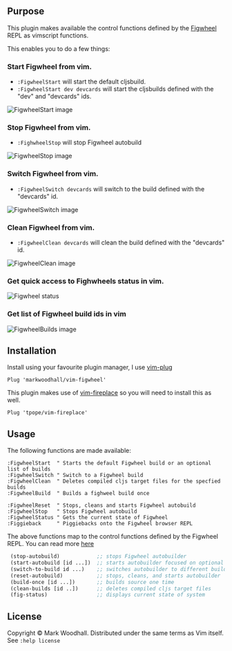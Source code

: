 ## Purpose

This plugin makes available the control functions defined by the [Figwheel](https://github.com/bhauman/lein-figwheel) REPL as vimscript functions.

This enables you to do a few things:

### Start Figwheel from vim.
  * `:FigwheelStart` will start the default cljsbuild.
  * `:FigwheelStart dev devcards` will start the cljsbuilds defined with the "dev" and "devcards" ids.

![FigwheelStart image](http://i.imgur.com/rISbtXw.png)

### Stop Figwheel from vim.
  * `:FighwheelStop` will stop Figwheel autobuild

![FigwheelStop image](http://i.imgur.com/SwNJPz4.png)

### Switch Figwheel from vim.
  * `:FigwheelSwitch devcards` will switch to the build defined with the "devcards" id.

![FigwheelSwitch image](http://i.imgur.com/MLtB77h.png)
### Clean Figwheel from vim.
  * `:FigwheelClean devcards` will clean the build defined with the "devcards" id.

![FigwheelClean image](http://i.imgur.com/vVWTqW1.png)
### Get quick access to Fighwheels status in vim.

![Figwheel status](http://i.imgur.com/Wq9HHgW.png)

### Get list of Figwheel build ids in vim

![FigwheelBuilds image](http://i.imgur.com/3AJ84B5.png)

## Installation

Install using your favourite plugin manager,
I use [vim-plug](https://github.com/junegunn/vim-plug)

```vim
Plug 'markwoodhall/vim-figwheel'
```

This plugin makes use of [vim-fireplace](https://github.com/tpope/vim-fireplace) so you will need to install this as well.

```vim
Plug 'tpope/vim-fireplace'

```

## Usage

The following functions are made available:

```vim
:FigwheelStart  " Starts the default Figwheel build or an optional list of builds
:FigwheelSwitch " Switch to a Figwheel build
:FigwheelClean  " Deletes compiled cljs target files for the specfied builds
:FigwheelBuild  " Builds a fighweel build once
```

```vim
:FigwheelReset  " Stops, cleans and starts Figwheel autobuild
:FigwheelStop   " Stops Figwheel autobuild
:FigwheelStatus " Gets the current state of Figwheel
:Figgieback     " Piggiebacks onto the Figwheel browser REPL
```

The above functions map to the control functions defined by the Figwheel REPL. You can read more [here](https://github.com/bhauman/lein-figwheel)

```clojure
 (stop-autobuild)            ;; stops Figwheel autobuilder
 (start-autobuild [id ...])  ;; starts autobuilder focused on optional ids
 (switch-to-build id ...)    ;; switches autobuilder to different build
 (reset-autobuild)           ;; stops, cleans, and starts autobuilder
 (build-once [id ...])       ;; builds source one time
 (clean-builds [id ..])      ;; deletes compiled cljs target files
 (fig-status)                ;; displays current state of system
 ```

## License
Copyright © Mark Woodhall. Distributed under the same terms as Vim itself. See `:help license`
